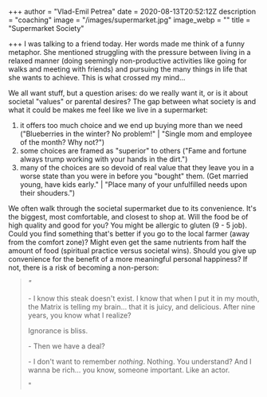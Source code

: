 +++
author = "Vlad-Emil Petrea"
date = 2020-08-13T20:52:12Z
description = "coaching"
image = "/images/supermarket.jpg"
image_webp = ""
title = "Supermarket Society"

+++
I was talking to a friend today. Her words made me think of a funny metaphor. She mentioned struggling with the pressure between living in a  relaxed manner (doing seemingly non-productive activities like going for walks and meeting with friends) and pursuing the many things in life that she wants to achieve. This is what crossed my mind...

We all want stuff, but a question arises: do we really want it, or is it about societal "values" or parental desires? The gap between what society is and what it could be makes me feel like we live in a supermarket:

1. it offers too much choice and we end up buying more than we need ("Blueberries in the winter? No problem!" | "Single mom and employee of the month? Why not?")
2. some choices are framed as "superior" to others ("Fame and fortune always trump working with your hands in the dirt.")
3. many of the choices are so devoid of real value that they leave you in a worse state than you were in before you "bought" them. (Get married young, have kids early." | "Place many of your unfulfilled needs upon their shouders.")

We often walk through the societal supermarket due to its convenience. It's the biggest, most comfortable, and closest to shop at. Will the food be of high quality and good for you? You might be allergic to gluten (9 - 5 job). Could you find something that's better if you go to the local farmer (away from the comfort zone)? Might even get the same nutrients from half the amount of  food (spiritual practice versus societal wins). Should you give up convenience for the benefit of a more meaningful personal happiness? If not, there is a risk of becoming a non-person:

> _"_
>
> \- I know this steak doesn't exist. I know that when I put it in my mouth, the Matrix is telling my brain... that it is juicy, and delicious. After nine years, you know what I realize?
>
> Ignorance is bliss.
>
> \- Then we have a deal?
>
> \- I don't want to remember _nothing_. Nothing. You understand? And I wanna be rich... you know, someone important. Like an actor.
>
> "